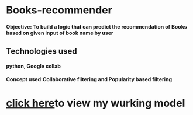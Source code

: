# Books-recommender
<h4>Objective: To build a logic that can predict the  recommendation of Books based on given input of book name by user </h4>

<h2>Technologies used</h2>
<h4>python, Google collab</h4>
<h4>Concept used:Collaborative filtering and Popularity based filtering<h4>

<h1> <a href="https://asaikiran1999-books-recommender-app-t8g23r.streamlitapp.com/">click here</a>to view my wurking model</h1>
